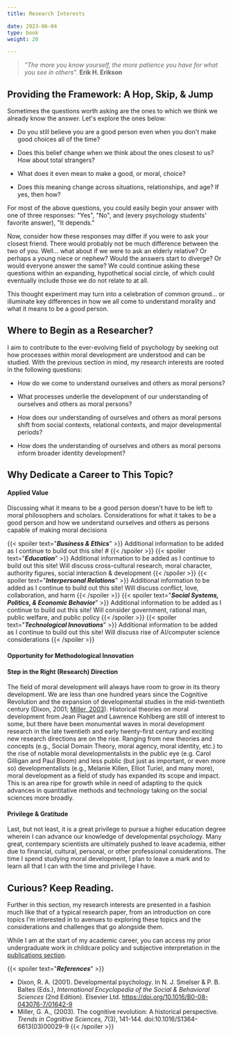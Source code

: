 ```yaml
---
title: Research Interests

date: 2023-06-04
type: book
weight: 20

---
```



> *"The more you know yourself, the more patience you have for what you see in others".*  **Erik H. Erikson**


## Providing the Framework: A Hop, Skip, & Jump
Sometimes the questions worth asking are the ones to which we think we already know the answer. Let's explore the ones below:

* Do you still believe you are a good person even when you don't make good choices all of the time? 

* Does this belief change when we think about the ones closest to us? How about total strangers?

* What does it even mean to make a good, or moral, choice?

* Does this meaning change across situations, relationships, and age? If yes, then how?

For most of the above questions, you could easily begin your answer with one of three responses: "Yes", "No", and (every psychology students' favorite answer), "It depends." 

Now, consider how these responses may differ if you were to ask your closest friend. There would probably not be much difference between the two of you. Well... what about if we were to ask an elderly relative? Or perhaps a young niece or nephew? Would the answers start to diverge? Or would everyone answer the same? We could continue asking these questions within an expanding, hypothetical social circle, of which could eventually include those we do not relate to at all.

This thought experiment may turn into a celebration of common ground... or illuminate key differences in how we all come to understand morality and what it means to be a good person.


## Where to Begin as a Researcher?
I aim to contribute to the ever-evolving field of psychology by seeking out how processes within moral development are understood and can be studied. With the previous section in mind, my research interests are rooted in the following questions:

- How do we come to understand ourselves and others as moral persons?

- What processes underlie the development of our understanding of ourselves and others as moral persons?

- How does our understanding of ourselves and others as moral persons shift from social contexts, relational contexts, and major developmental periods?

- How does the understanding of ourselves and others as moral persons inform broader identity development?


## Why Dedicate a Career to This Topic?

#### Applied Value
Discussing what it means to be a good person doesn't have to be left to moral philosophers and scholars. Considerations for what it takes to be a good person and how we understand ourselves and others as persons capable of making moral decisions 

{{< spoiler text="***Business & Ethics***" >}}
Additional information to be added as I continue to build out this site! # 
{{< /spoiler >}}
{{< spoiler text="***Education***" >}}
Additional information to be added as I continue to build out this site! Will discuss cross-cultural research, moral character, authority figures, social interaction & development
{{< /spoiler >}}
{{< spoiler text="***Interpersonal Relations***" >}}
Additional information to be added as I continue to build out this site! Will discuss conflict, love, collaboration, and harm
{{< /spoiler >}}
{{< spoiler text="***Social Systems, Politics, & Economic Behavior***" >}}
Additional information to be added as I continue to build out this site! Will consider government, rational man, public welfare, and public policy
{{< /spoiler >}}
{{< spoiler text="***Technological Innovations***" >}}
Additional information to be added as I continue to build out this site! Will discuss rise of AI/computer science considerations
{{< /spoiler >}}


#### Opportunity for Methodological Innovation

#### Step in the Right (Research) Direction
The field of moral development will always have room to grow in its theory development. We are less than one hundred years since the Cognitive Revolution and the expansion of developmental studies in the mid-twentieth century (Dixon, 2001; [Miller, 2003](https://www.cs.princeton.edu/~rit/geo/Miller.pdf)). Historical theories on moral development from Jean Piaget and Lawrence Kohlberg are still of interest to some, but there have been monumental waves in moral development research in the late twentieth and early twenty-first century and exciting new research directions are on the rise. Ranging from new theories and concepts (e.g., Social Domain Theory, moral agency, moral identity, etc.) to the rise of notable moral developmentalists in the public eye (e.g. Carol Gilligan and Paul Bloom) and less public (but just as important, or even more so) developmentalists (e.g., Melanie Killen, Elliot Turiel, and many more), moral development as a field of study has expanded its scope and impact. This is an area ripe for growth while in need of adapting to the quick advances in quantitative methods and technology taking on the social sciences more broadly.

#### Privilege & Gratitude
Last, but not least, it is a great privilege to pursue a higher education degree wherein I can advance our knowledge of developmental psychology. Many great, contempary scientists are ultimately pushed to leave academia, either due to financial, cultural, personal, or other professional considerations. The time I spend studying moral development, I plan to leave a mark and to learn all that I can with the time and privilege I have. 

## Curious? Keep Reading.

Further in this section, my research interests are presented in a fashion much like that of a typical research paper, from an introduction on core topics I'm interested in to avenues to exploring these topics and the considerations and challenges that go alongside them.

While I am at the start of my academic career, you can access my prior undergraduate work in childcare policy and subjective interpretation in the [publications section](/publications/).


{{< spoiler text="***References***" >}}
- Dixon, R. A. (2001). Developmental psychology. In N. J. Smelser & P. B. Baltes (Eds.), *International Encyclopedia of the Social & Behavioral Sciences* (2nd Edition). Elsevier Ltd. https://doi.org/10.1016/B0-08-043076-7/01642-9
- Miller, G. A., (2003). The cognitive revolution: A historical perspective. *Trends in Cognitive Sciences, 7*(3), 141-144. doi:10.1016/S1364-6613(03)00029-9
{{< /spoiler >}}